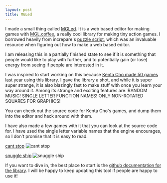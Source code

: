 ```yaml
---
layout: post
title: MGLed
---
```


I made a small thing called [MGLed](http://mgled.neocities.org). It is a web based editor for making games with [MGL.coffee](https://github.com/abagames/mgl.coffee), a really cool library for making tiny action games. I borrowed heavily from increpare's [puzzle script](http://puzzlescript.net), which was an invaluable resource when figuring out how to make a web based editor.

I am releasing this in a partially finished state to see if it is something that people would like to play with further, and to potentially gain (or lose) energy from seeing if people are interested in it.

I was inspired to start working on this because [Kenta Cho made 50 games last year](http://www.asahi-net.or.jp/~cs8k-cyu/blog/2014/12/12/games-in-2014/) using this library. I gave the library a shot, and while it is super super strange, it is also blazingly fast to make stuff with once you learn your way around it. Among its strange and exciting features are: RANDOM MUSIC! SINGLE LETTER FUNCTION NAMES! ONLY NON-ROTATED SQUARES FOR GRAPHICS!

You can check out the source code for Kenta Cho's games, and dump them into the editor and hack around with them.

I have also made a few games with it that you can look at the source code for. I have used the single letter variable names that the engine encourages, so I don't promise that it is easy to read.

[cant stop](http://mgled.neocities.org/play.html?p=5bf3598ed601df2a2a54)
![cant stop](https://dl.dropboxusercontent.com/u/43672/blog_static/images/cantstop.gif)

[snuggle ship](http://mgled.neocities.org/play.html?p=d1d2de50a687da8df8c4)
![snuggle ship](https://dl.dropboxusercontent.com/u/43672/blog_static/images/snuggleship.gif)

If you want to dive in, the best place to start is the [github documentation for the library](https://github.com/abagames/mgl.coffee). I will be happy to keep updating this tool if people are happy to use it!